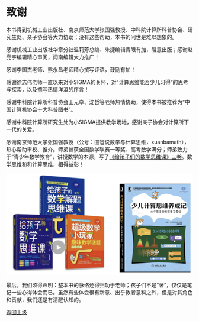 # 致谢

本书得到机械工业出版社、南京师范大学张国强教授、中科院计算所科普协会、研究生处、亲子协会等大力协助；没有这些帮助，本书的问世是难以想象的。

感谢机械工业出版社华章分社温莉芳总编、朱捷编辑青眼有加，瞩意出版；感谢赵亮宇编辑精心审阅，闫南编辑大力推广！

感谢李国杰老师、熊永昌老师精心撰写评语，鼓励有加！

感谢徐志伟老师一直以来对小SIGMA的关怀，对“计算思维能否少儿习得”的思考与探索，以及撰写热情洋溢的序言！

感谢中科院计算所科普协会王元卓、沈哲等老师热情协助，使得本书被推荐为“中国计算机协会十大科普图书”。

感谢中科院计算所研究生处为小SIGMA提供教学场地，感谢亲子协会对计算所下一代的关爱。

感谢南京师范大学张国强教授（公号：昍爸说数学与计算思维，xuanbamath），热心帮助审校、推介。师弟曾获全国数学联赛一等奖、高考数学满分；师弟致力于“青少年数学教育”，讲授数学的本源，写了[《给孩子们的数学思维课》三卷](https://item.jd.com/10035293970547.html)。数学思维和和计算思维，相得益彰！

![数学思维与计算思维](Figures/Math-and-computer.png)


最后，我们须得声明：整本书的脉络还得归功于老师；孩子们不是“著”，仅仅是笔记一些心得体会而已。虽然有些体会很有新意、出乎教者意料之外，但是对其角色和贡献，我们还是有清醒认知的。



[返回上级](index.md)

